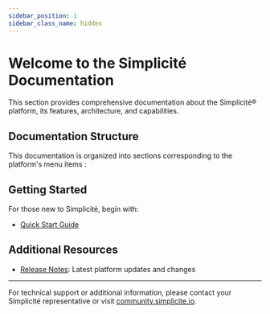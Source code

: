 ```yaml
---
sidebar_position: 1
sidebar_class_name: hidden
---
```


# Welcome to the Simplicité Documentation

This section provides comprehensive documentation about the Simplicité® platform, its features, architecture, and capabilities.

## Documentation Structure

This documentation is organized into sections corresponding to the platform's menu items :

<!--- **Platform**:
- **Settings**: Learn about configuration options and development guidelines
- **Users and rights**: Discover how to connect with external systems using APIs and web services
- **Business objects**: Master platform management and system configuration
- **User interface**: Understand user authentication, access control, and security measures
- **Business process**: Understand user authentication, access control, and security measures
- **Operation**: Understand user authentication, access control, and security measures-->

## Getting Started

For those new to Simplicité, begin with:

- [Quick Start Guide](/category/1-getting-started/)

## Additional Resources

- [Release Notes](/versions/release-notes/v6-2.md): Latest platform updates and changes

---

For technical support or additional information, please contact your Simplicité representative or visit [community.simplicite.io](https://www.community.simplicite.io).